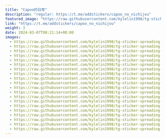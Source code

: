 ```yaml
---
title: "Capoo的日常"
description: "regular: https://t.me/addstickers/capoo_no_nichijou"
featured_image: "https://raw.githubusercontent.com/kylelin1998/tg-sticker-spreading-worldwide-images/main/img/cd45d579-7492-4d90-b5c7-88e518c2a906.jpg"
link: "https://t.me/addstickers/capoo_no_nichijou"
weight: 3
date: 2024-03-07T08:21:14+08:00
images:
  - https://raw.githubusercontent.com/kylelin1998/tg-sticker-spreading-worldwide-images/main/img/cd45d579-7492-4d90-b5c7-88e518c2a906.jpg
  - https://raw.githubusercontent.com/kylelin1998/tg-sticker-spreading-worldwide-images/main/img/d9be7946-76a6-4369-9f7b-11ea7d97f5f5.jpg
  - https://raw.githubusercontent.com/kylelin1998/tg-sticker-spreading-worldwide-images/main/img/7718772b-4e0a-496a-9513-a96b78891b33.jpg
  - https://raw.githubusercontent.com/kylelin1998/tg-sticker-spreading-worldwide-images/main/img/f93d6aaa-3b67-469d-8f3b-557cb0e2626a.jpg
  - https://raw.githubusercontent.com/kylelin1998/tg-sticker-spreading-worldwide-images/main/img/84c08d90-bc86-4afc-820b-78fd7dcfe8a4.jpg
  - https://raw.githubusercontent.com/kylelin1998/tg-sticker-spreading-worldwide-images/main/img/f3c9ab66-3a96-440b-b33f-59bb694d2853.jpg
  - https://raw.githubusercontent.com/kylelin1998/tg-sticker-spreading-worldwide-images/main/img/0685be36-2152-402e-82e5-441f97fd1804.jpg
  - https://raw.githubusercontent.com/kylelin1998/tg-sticker-spreading-worldwide-images/main/img/1e490aa2-7041-41b8-beed-c2381b5c0bf1.jpg
  - https://raw.githubusercontent.com/kylelin1998/tg-sticker-spreading-worldwide-images/main/img/6cb3c40e-11c0-4778-9d3c-f632c5441563.jpg
  - https://raw.githubusercontent.com/kylelin1998/tg-sticker-spreading-worldwide-images/main/img/43629380-73c1-4260-b9e4-7dcd214e02e4.jpg
  - https://raw.githubusercontent.com/kylelin1998/tg-sticker-spreading-worldwide-images/main/img/c504b936-d89f-45ea-8095-582f3c0df558.jpg
  - https://raw.githubusercontent.com/kylelin1998/tg-sticker-spreading-worldwide-images/main/img/28fbbca1-a36f-4541-a8df-5f7f2f8abd0d.jpg
  - https://raw.githubusercontent.com/kylelin1998/tg-sticker-spreading-worldwide-images/main/img/10c3f458-9f2b-42aa-aeba-eca1a4dd58f1.jpg
  - https://raw.githubusercontent.com/kylelin1998/tg-sticker-spreading-worldwide-images/main/img/8739807d-9044-4a88-83cb-5ed7e127ade4.jpg
  - https://raw.githubusercontent.com/kylelin1998/tg-sticker-spreading-worldwide-images/main/img/c1c4df45-7b59-4b0a-819b-2057e4bbf01b.jpg
  - https://raw.githubusercontent.com/kylelin1998/tg-sticker-spreading-worldwide-images/main/img/83b025cf-6f9e-4c92-8044-1bea5287cbf8.jpg
  - https://raw.githubusercontent.com/kylelin1998/tg-sticker-spreading-worldwide-images/main/img/fc5a8487-9f10-4ef7-b64c-b5ea94e936f4.jpg
  - https://raw.githubusercontent.com/kylelin1998/tg-sticker-spreading-worldwide-images/main/img/12283edb-69e1-4a58-a210-3aeafcc0875f.jpg
  - https://raw.githubusercontent.com/kylelin1998/tg-sticker-spreading-worldwide-images/main/img/6c3811c7-6816-4397-9021-8735d17c8ff5.jpg
  - https://raw.githubusercontent.com/kylelin1998/tg-sticker-spreading-worldwide-images/main/img/0f5e9a69-10d5-470a-8dba-ea4d69f340f2.jpg
---
```

